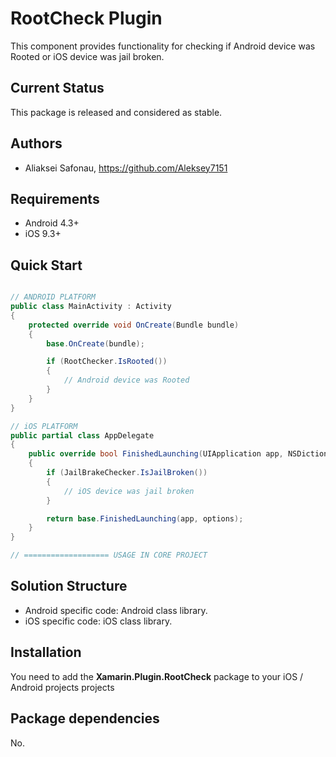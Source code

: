 # RootCheck Plugin

This component provides functionality for checking if Android device was Rooted or iOS device was jail broken. 

## Current Status

This package is released and considered as stable.

## Authors

* Aliaksei Safonau, https://github.com/Aleksey7151

## Requirements

* Android 4.3+
* iOS 9.3+

## Quick Start

```C#

// ANDROID PLATFORM
public class MainActivity : Activity
{
	protected override void OnCreate(Bundle bundle)
	{
		base.OnCreate(bundle);

		if (RootChecker.IsRooted())
		{
			// Android device was Rooted
		}
	}
}

// iOS PLATFORM
public partial class AppDelegate
{
	public override bool FinishedLaunching(UIApplication app, NSDictionary options)
	{
		if (JailBrakeChecker.IsJailBroken())
		{
			// iOS device was jail broken
		}

		return base.FinishedLaunching(app, options);
	}
}

// =================== USAGE IN CORE PROJECT

```

## Solution Structure
* Android specific code: Android class library.
* iOS specific code: iOS class library.

## Installation
You need to add the **Xamarin.Plugin.RootCheck** package to your iOS / Android projects projects

## Package dependencies
No.
